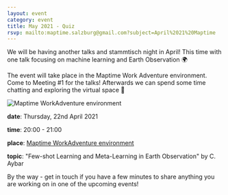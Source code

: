 ```yaml
---
layout: event
category: event
title: May 2021 - Quiz
rsvp: mailto:maptime.salzburg@gmail.com?subject=April%2021%20Maptime
---
```


We will be having another talks and stammtisch night in April! This time with one talk focusing on machine learning and Earth Observation 🌍

The event will take place in the Maptime Work Adventure environment. Come to Meeting #1 for the talks! Afterwards we can spend some time chatting and exploring the virtual space 🍻

![Maptime WorkAdventure environment]({{site.baseurl}}/img/2020-02-14_workadventure.png)


**date**: Thursday, 22nd April 2021

**time**: 20:00 - 21:00

**place**: [Maptime WorkAdventure environment](https://play.workadventu.re/@/maptimesbg/maptimesbg/maptimesbg)

**topic**: "Few-shot Learning and Meta-Learning in Earth Observation" by C. Aybar


By the way - get in touch if you have a few minutes to share anything you are working on in one of the upcoming events!